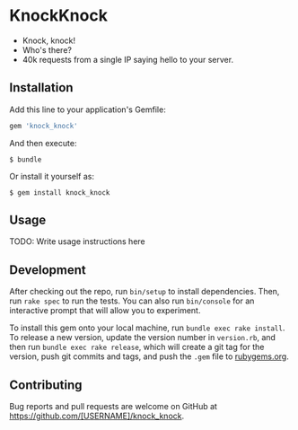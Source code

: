 # KnockKnock

- Knock, knock!
- Who's there?
- 40k requests from a single IP saying hello to your server.

## Installation

Add this line to your application's Gemfile:

```ruby
gem 'knock_knock'
```

And then execute:

    $ bundle

Or install it yourself as:

    $ gem install knock_knock

## Usage

TODO: Write usage instructions here

## Development

After checking out the repo, run `bin/setup` to install dependencies. Then, run `rake spec` to run the tests. You can also run `bin/console` for an interactive prompt that will allow you to experiment.

To install this gem onto your local machine, run `bundle exec rake install`. To release a new version, update the version number in `version.rb`, and then run `bundle exec rake release`, which will create a git tag for the version, push git commits and tags, and push the `.gem` file to [rubygems.org](https://rubygems.org).

## Contributing

Bug reports and pull requests are welcome on GitHub at https://github.com/[USERNAME]/knock_knock.
